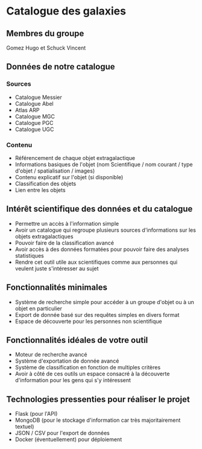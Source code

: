# Catalogue des galaxies

## Membres du groupe
Gomez Hugo et Schuck Vincent

## Données de notre catalogue
### Sources
- Catalogue Messier
- Catalogue Abel
- Atlas ARP
- Catalogue MGC
- Catalogue PGC
- Catalogue UGC

### Contenu
- Référencement de chaque objet extragalactique
- Informations basiques de l'objet (nom Scientifique / nom courant / type d'objet / spatialisation / images)
- Contenu explicatif sur l'objet (si disponible)
- Classification des objets
- Lien entre les objets

## Intérêt scientifique des données et du catalogue

- Permettre un accès à l'information simple
- Avoir un catalogue qui regroupe plusieurs sources d'informations sur les objets extragalactiques
- Pouvoir faire de la classification avancé
- Avoir accès à des données formatées pour pouvoir faire des analyses statistiques
- Rendre cet outil utile aux scientifiques comme aux personnes qui veulent juste s'intéresser au sujet

## Fonctionnalités minimales

- Système de recherche simple pour accéder à un groupe d'objet ou à un objet en particulier
- Export de donnée basé sur des requêtes simples en divers format
- Espace de découverte pour les personnes non scientifique

## Fonctionnalités idéales de votre outil

- Moteur de recherche avancé
- Système d'exportation de donnée avancé
- Système de classification en fonction de multiples critères
- Avoir à côté de ces outils un espace consacré à la découverte d'information pour les gens qui s'y intéressent

## Technologies pressenties pour réaliser le projet

- Flask (pour l'API)
- MongoDB (pour le stockage d'information car très majoritairement textuel)
- JSON / CSV pour l'export de données
- Docker (éventuellement) pour déploiement
